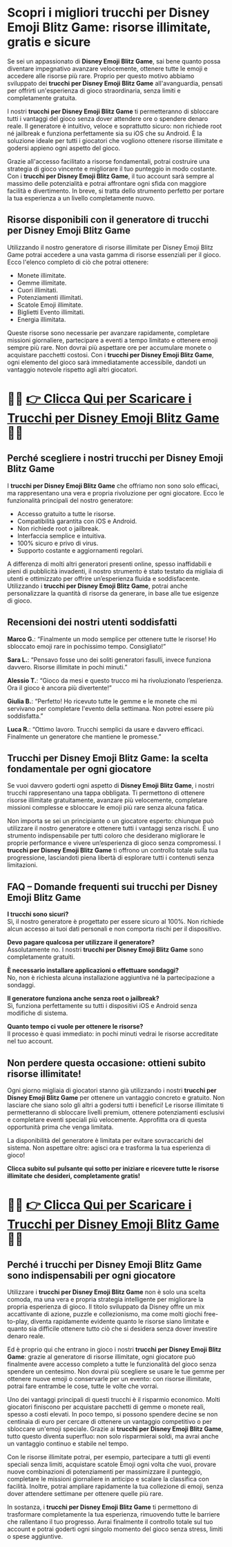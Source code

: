 <h1>Scopri i migliori trucchi per Disney Emoji Blitz Game: risorse illimitate, gratis e sicure</h1>

<p>Se sei un appassionato di <strong>Disney Emoji Blitz Game</strong>, sai bene quanto possa diventare impegnativo avanzare velocemente, ottenere tutte le emoji e accedere alle risorse più rare. Proprio per questo motivo abbiamo sviluppato dei <strong>trucchi per Disney Emoji Blitz Game</strong> all'avanguardia, pensati per offrirti un'esperienza di gioco straordinaria, senza limiti e completamente gratuita.</p>

<p>I nostri <strong>trucchi per Disney Emoji Blitz Game</strong> ti permetteranno di sbloccare tutti i vantaggi del gioco senza dover attendere ore o spendere denaro reale. Il generatore è intuitivo, veloce e soprattutto sicuro: non richiede root né jailbreak e funziona perfettamente sia su iOS che su Android. È la soluzione ideale per tutti i giocatori che vogliono ottenere risorse illimitate e godersi appieno ogni aspetto del gioco.</p>

<p>Grazie all'accesso facilitato a risorse fondamentali, potrai costruire una strategia di gioco vincente e migliorare il tuo punteggio in modo costante. Con i <strong>trucchi per Disney Emoji Blitz Game</strong>, il tuo account sarà sempre al massimo delle potenzialità e potrai affrontare ogni sfida con maggiore facilità e divertimento. In breve, si tratta dello strumento perfetto per portare la tua esperienza a un livello completamente nuovo.</p>

<h2>Risorse disponibili con il generatore di trucchi per Disney Emoji Blitz Game</h2>

<p>Utilizzando il nostro generatore di risorse illimitate per Disney Emoji Blitz Game potrai accedere a una vasta gamma di risorse essenziali per il gioco. Ecco l'elenco completo di ciò che potrai ottenere:</p>

<ul>
  <li>Monete illimitate.</li>
  <li>Gemme illimitate.</li>
  <li>Cuori illimitati.</li>
  <li>Potenziamenti illimitati.</li>
  <li>Scatole Emoji illimitate.</li>
  <li>Biglietti Evento illimitati.</li>
  <li>Energia illimitata.</li>
</ul>

<p>Queste risorse sono necessarie per avanzare rapidamente, completare missioni giornaliere, partecipare a eventi a tempo limitato e ottenere emoji sempre più rare. Non dovrai più aspettare ore per accumulare monete o acquistare pacchetti costosi. Con i <strong>trucchi per Disney Emoji Blitz Game</strong>, ogni elemento del gioco sarà immediatamente accessibile, dandoti un vantaggio notevole rispetto agli altri giocatori.</p>

# 🔴🔴 **[👉 Clicca Qui per Scaricare i Trucchi per Disney Emoji Blitz Game](https://tinyurl.com/LudoTappo)** 🔴🔴

<h2>Perché scegliere i nostri trucchi per Disney Emoji Blitz Game</h2>

<p>I <strong>trucchi per Disney Emoji Blitz Game</strong> che offriamo non sono solo efficaci, ma rappresentano una vera e propria rivoluzione per ogni giocatore. Ecco le funzionalità principali del nostro generatore:</p>

<ul>
  <li>Accesso gratuito a tutte le risorse.</li>
  <li>Compatibilità garantita con iOS e Android.</li>
  <li>Non richiede root o jailbreak.</li>
  <li>Interfaccia semplice e intuitiva.</li>
  <li>100% sicuro e privo di virus.</li>
  <li>Supporto costante e aggiornamenti regolari.</li>
</ul>

<p>A differenza di molti altri generatori presenti online, spesso inaffidabili e pieni di pubblicità invadenti, il nostro strumento è stato testato da migliaia di utenti e ottimizzato per offrire un’esperienza fluida e soddisfacente. Utilizzando i <strong>trucchi per Disney Emoji Blitz Game</strong>, potrai anche personalizzare la quantità di risorse da generare, in base alle tue esigenze di gioco.</p>

<h2>Recensioni dei nostri utenti soddisfatti</h2>

<p><strong>Marco G.</strong>: “Finalmente un modo semplice per ottenere tutte le risorse! Ho sbloccato emoji rare in pochissimo tempo. Consigliato!”</p>

<p><strong>Sara L.</strong>: “Pensavo fosse uno dei soliti generatori fasulli, invece funziona davvero. Risorse illimitate in pochi minuti.”</p>

<p><strong>Alessio T.</strong>: “Gioco da mesi e questo trucco mi ha rivoluzionato l’esperienza. Ora il gioco è ancora più divertente!”</p>

<p><strong>Giulia B.</strong>: “Perfetto! Ho ricevuto tutte le gemme e le monete che mi servivano per completare l'evento della settimana. Non potrei essere più soddisfatta.”</p>

<p><strong>Luca R.</strong>: “Ottimo lavoro. Trucchi semplici da usare e davvero efficaci. Finalmente un generatore che mantiene le promesse.”</p>

<h2>Trucchi per Disney Emoji Blitz Game: la scelta fondamentale per ogni giocatore</h2>

<p>Se vuoi davvero goderti ogni aspetto di <strong>Disney Emoji Blitz Game</strong>, i nostri trucchi rappresentano una tappa obbligata. Ti permettono di ottenere risorse illimitate gratuitamente, avanzare più velocemente, completare missioni complesse e sbloccare le emoji più rare senza alcuna fatica.</p>

<p>Non importa se sei un principiante o un giocatore esperto: chiunque può utilizzare il nostro generatore e ottenere tutti i vantaggi senza rischi. È uno strumento indispensabile per tutti coloro che desiderano migliorare le proprie performance e vivere un’esperienza di gioco senza compromessi. I <strong>trucchi per Disney Emoji Blitz Game</strong> ti offrono un controllo totale sulla tua progressione, lasciandoti piena libertà di esplorare tutti i contenuti senza limitazioni.</p>

<h2>FAQ – Domande frequenti sui trucchi per Disney Emoji Blitz Game</h2>

<p><strong>I trucchi sono sicuri?</strong><br>
Sì, il nostro generatore è progettato per essere sicuro al 100%. Non richiede alcun accesso ai tuoi dati personali e non comporta rischi per il dispositivo.</p>

<p><strong>Devo pagare qualcosa per utilizzare il generatore?</strong><br>
Assolutamente no. I nostri <strong>trucchi per Disney Emoji Blitz Game</strong> sono completamente gratuiti.</p>

<p><strong>È necessario installare applicazioni o effettuare sondaggi?</strong><br>
No, non è richiesta alcuna installazione aggiuntiva né la partecipazione a sondaggi.</p>

<p><strong>Il generatore funziona anche senza root o jailbreak?</strong><br>
Sì, funziona perfettamente su tutti i dispositivi iOS e Android senza modifiche di sistema.</p>

<p><strong>Quanto tempo ci vuole per ottenere le risorse?</strong><br>
Il processo è quasi immediato: in pochi minuti vedrai le risorse accreditate nel tuo account.</p>

<h2>Non perdere questa occasione: ottieni subito risorse illimitate!</h2>

<p>Ogni giorno migliaia di giocatori stanno già utilizzando i nostri <strong>trucchi per Disney Emoji Blitz Game</strong> per ottenere un vantaggio concreto e gratuito. Non lasciare che siano solo gli altri a godersi tutti i benefici! Le risorse illimitate ti permetteranno di sbloccare livelli premium, ottenere potenziamenti esclusivi e completare eventi speciali più velocemente. Approfitta ora di questa opportunità prima che venga limitata.</p>

<p>La disponibilità del generatore è limitata per evitare sovraccarichi del sistema. Non aspettare oltre: agisci ora e trasforma la tua esperienza di gioco!</p>

<p><strong>Clicca subito sul pulsante qui sotto per iniziare e ricevere tutte le risorse illimitate che desideri, completamente gratis!</strong></p>

# 🔴🔴 **[👉 Clicca Qui per Scaricare i Trucchi per Disney Emoji Blitz Game](https://tinyurl.com/LudoTappo)** 🔴🔴

<h2>Perché i trucchi per Disney Emoji Blitz Game sono indispensabili per ogni giocatore</h2>

<p>Utilizzare i <strong>trucchi per Disney Emoji Blitz Game</strong> non è solo una scelta comoda, ma una vera e propria strategia intelligente per migliorare la propria esperienza di gioco. Il titolo sviluppato da Disney offre un mix accattivante di azione, puzzle e collezionismo, ma come molti giochi free-to-play, diventa rapidamente evidente quanto le risorse siano limitate e quanto sia difficile ottenere tutto ciò che si desidera senza dover investire denaro reale.</p>

<p>Ed è proprio qui che entrano in gioco i nostri <strong>trucchi per Disney Emoji Blitz Game</strong>: grazie al generatore di risorse illimitate, ogni giocatore può finalmente avere accesso completo a tutte le funzionalità del gioco senza spendere un centesimo. Non dovrai più scegliere se usare le tue gemme per ottenere nuove emoji o conservarle per un evento: con risorse illimitate, potrai fare entrambe le cose, tutte le volte che vorrai.</p>

<p>Uno dei vantaggi principali di questi trucchi è il risparmio economico. Molti giocatori finiscono per acquistare pacchetti di gemme o monete reali, spesso a costi elevati. In poco tempo, si possono spendere decine se non centinaia di euro per cercare di ottenere un vantaggio competitivo o per sbloccare un'emoji speciale. Grazie ai <strong>trucchi per Disney Emoji Blitz Game</strong>, tutto questo diventa superfluo: non solo risparmierai soldi, ma avrai anche un vantaggio continuo e stabile nel tempo.</p>

<p>Con le risorse illimitate potrai, per esempio, partecipare a tutti gli eventi speciali senza limiti, acquistare scatole Emoji ogni volta che vuoi, provare nuove combinazioni di potenziamenti per massimizzare il punteggio, completare le missioni giornaliere in anticipo e scalare la classifica con facilità. Inoltre, potrai ampliare rapidamente la tua collezione di emoji, senza dover attendere settimane per ottenere quelle più rare.</p>

<p>In sostanza, i <strong>trucchi per Disney Emoji Blitz Game</strong> ti permettono di trasformare completamente la tua esperienza, rimuovendo tutte le barriere che rallentano il tuo progresso. Avrai finalmente il controllo totale sul tuo account e potrai goderti ogni singolo momento del gioco senza stress, limiti o spese aggiuntive.</p>
